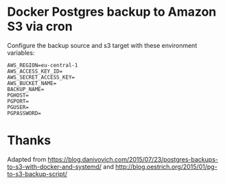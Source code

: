 # Docker Postgres backup to Amazon S3 via cron

Configure the backup source and s3 target with these environment
variables:

```
AWS_REGION=eu-central-1
AWS_ACCESS_KEY_ID=
AWS_SECRET_ACCESS_KEY=
AWS_BUCKET_NAME=
BACKUP_NAME=
PGHOST=
PGPORT=
PGUSER=
PGPASSWORD=
```

# Thanks

Adapted from https://blog.danivovich.com/2015/07/23/postgres-backups-to-s3-with-docker-and-systemd/ and http://blog.oestrich.org/2015/01/pg-to-s3-backup-script/<Paste>
